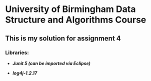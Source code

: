 # University of Birmingham Data Structure and Algorithms Course

## This is my solution for assignment 4

### Libraries:
* ***Junit 5 (can be imported via Eclipse)***

* ***log4j-1.2.17***